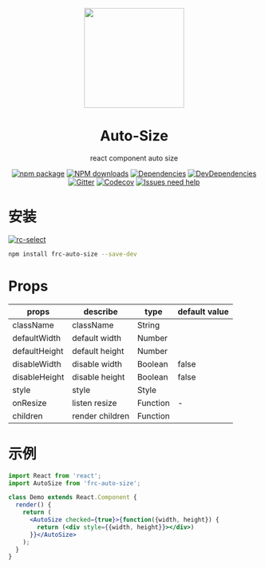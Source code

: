 <p align="center">
  <a href="https://github.com/Paul-Long/frc-auto-size">
    <img width="200" src="http://houym-1254119810.picsh.myqcloud.com/logo-200_150.png">
  </a>
</p>

<h1 align="center">Auto-Size</h1>

<div align="center">

react component auto size 

[![npm package](https://img.shields.io/npm/v/frc-auto-size.svg?style=flat)](https://www.npmjs.com/package/frc-auto-size)
[![NPM downloads](http://img.shields.io/npm/dm/frc-auto-size.svg?style=flat-square)](http://npmjs.com/frc-auto-size)
[![Dependencies](https://img.shields.io/david/paul-long/frc-auto-size.svg?style=flat-square)](https://david-dm.org/paul-long/frc-auto-size)
[![DevDependencies](https://img.shields.io/david/dev/paul-long/frc-auto-size.svg?style=flat-square)](https://david-dm.org/paul-long/frc-auto-size?type=dev)
[![Gitter](https://img.shields.io/gitter/room/paul-long/frc-auto-size.svg?style=flat-square)](https://gitter.im/paul-long/paul-long?utm_source=badge&utm_medium=badge&utm_campaign=pr-badge)
[![Codecov](https://img.shields.io/coveralls/github/paul-long/frc-auto-size.svg?style=flat-square)](https://codecov.io/gh/paul-long/frc-auto-size/branch/master)
[![Issues need help](https://flat.badgen.net/github/label-issues/paul-long/frc-auto-size/help%20wanted/open)](https://github.com/paul-long/frc-auto-size/issues?q=label%3A%22help+wanted%22)

</div>

# 安装

[![rc-select](https://nodei.co/npm/frc-auto-size.png)](https://npmjs.org/package/frc-auto-size)

```bash
npm install frc-auto-size --save-dev
```

# Props

| props             | describe              | type                                    | default value |
| ----------------- | --------------------- | --------------------------------------- | ------------- |
| className         | className             | String                                  |               |
| defaultWidth      | default width         | Number                                  |               |
| defaultHeight     | default height        | Number                                  |               |
| disableWidth      | disable width         | Boolean                                 | false         |
| disableHeight     | disable height        | Boolean                                 | false         |
| style             | style                 | Style                                   |               |
| onResize          | listen resize         | Function                                | -             |
| children          | render children       | Function                                |               |

# 示例

```jsx harmony
import React from 'react';
import AutoSize from 'frc-auto-size';

class Demo extends React.Component {
  render() {
    return (
      <AutoSize checked={true}>{function({width, height}) {
        return (<div style={{width, height}}></div>)
      }}</AutoSize>
    );
  }
}
```
